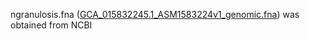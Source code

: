 ngranulosis.fna ([GCA_015832245.1_ASM1583224v1_genomic.fna](https://www.ncbi.nlm.nih.gov/datasets/genome/GCA_015832245.1/)) was obtained from NCBI